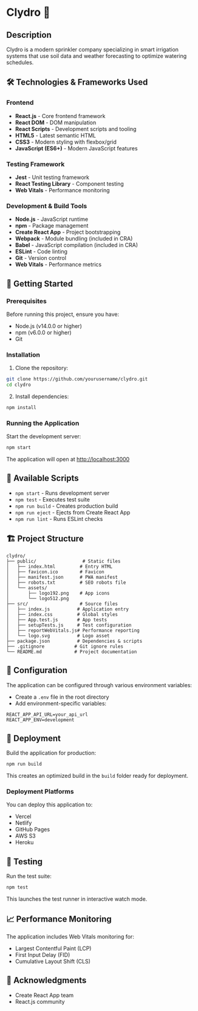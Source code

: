 # Clydro 🌊

## Description
Clydro is a modern sprinkler company specializing in smart irrigation systems that use soil data and weather forecasting to optimize watering schedules.

## 🛠️ Technologies & Frameworks Used

### Frontend
- **React.js** - Core frontend framework
- **React DOM** - DOM manipulation
- **React Scripts** - Development scripts and tooling
- **HTML5** - Latest semantic HTML
- **CSS3** - Modern styling with flexbox/grid
- **JavaScript (ES6+)** - Modern JavaScript features

### Testing Framework
- **Jest** - Unit testing framework
- **React Testing Library** - Component testing
- **Web Vitals** - Performance monitoring

### Development & Build Tools
- **Node.js** - JavaScript runtime
- **npm** - Package management
- **Create React App** - Project bootstrapping
- **Webpack** - Module bundling (included in CRA)
- **Babel** - JavaScript compilation (included in CRA)
- **ESLint** - Code linting
- **Git** - Version control
- **Web Vitals** - Performance metrics

## 🚀 Getting Started

### Prerequisites
Before running this project, ensure you have:
- Node.js (v14.0.0 or higher)
- npm (v6.0.0 or higher)
- Git

### Installation
1. Clone the repository:
```bash
git clone https://github.com/yourusername/clydro.git
cd clydro
```

2. Install dependencies:
```bash
npm install
```

### Running the Application
Start the development server:
```bash
npm start
```
The application will open at [http://localhost:3000](http://localhost:3000)

## 📜 Available Scripts

- `npm start` - Runs development server
- `npm test` - Executes test suite
- `npm run build` - Creates production build
- `npm run eject` - Ejects from Create React App
- `npm run lint` - Runs ESLint checks

## 🏗️ Project Structure
```
clydro/
├── public/                 # Static files
│   ├── index.html         # Entry HTML
│   ├── favicon.ico        # Favicon
│   ├── manifest.json      # PWA manifest
│   ├── robots.txt         # SEO robots file
│   └── assets/           
│       ├── logo192.png    # App icons
│       └── logo512.png
├── src/                   # Source files
│   ├── index.js          # Application entry
│   ├── index.css         # Global styles
│   ├── App.test.js       # App tests
│   ├── setupTests.js     # Test configuration
│   ├── reportWebVitals.js# Performance reporting
│   └── logo.svg          # Logo asset
├── package.json          # Dependencies & scripts
├── .gitignore           # Git ignore rules
└── README.md            # Project documentation
```

## 🔧 Configuration
The application can be configured through various environment variables:
- Create a `.env` file in the root directory
- Add environment-specific variables:
```env
REACT_APP_API_URL=your_api_url
REACT_APP_ENV=development
```

## 🚀 Deployment
Build the application for production:
```bash
npm run build
```
This creates an optimized build in the `build` folder ready for deployment.

### Deployment Platforms
You can deploy this application to:
- Vercel
- Netlify
- GitHub Pages
- AWS S3
- Heroku

## 🧪 Testing
Run the test suite:
```bash
npm test
```
This launches the test runner in interactive watch mode.

## 📈 Performance Monitoring
The application includes Web Vitals monitoring for:
- Largest Contentful Paint (LCP)
- First Input Delay (FID)
- Cumulative Layout Shift (CLS)

## 🙏 Acknowledgments
- Create React App team
- React.js community